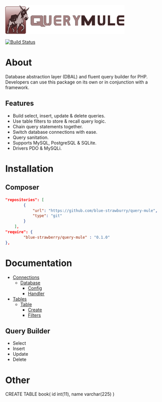 <img src="docs/img/logo.png" width="375" height="90">

[![Build Status](https://travis-ci.org/blue-strawberry/query-mule.svg?branch=master)](https://travis-ci.org/blue-strawberry/query-mule)

# About
Database abstraction layer (DBAL) and fluent query builder for PHP. Developers can use this package on its own or in conjunction with a framework.

## Features
* Build select, insert, update & delete queries. 
* Use table filters to store & recall query logic. 
* Chain query statements together.
* Switch database connections with ease.
* Query sanitation.
* Supports MySQL, PostgreSQL & SQLite.
* Drivers PDO & MySQLi.

# Installation

## Composer
```json
"repositories": [
        {
            "url": "https://github.com/blue-strawburry/query-mule",
            "type": "git"
        }
    ],
"require": {
        "blue-strawberry/query-mule" : "0.1.0"
},
```

# Documentation
* [Connections](./docs/CONNECTIONS.md)
    * [Database](./docs/CONNECTIONS.md)
        * [Config](./docs/CONNECTIONS.md)
        * [Handler](./docs/CONNECTIONS.md)
* [Tables](./docs/TABLES.md)
    * [Table](./docs/TABLES.md)
        * [Create](./docs/TABLES.md)
        * [Filters](./docs/TABLES.md)

## Query Builder
* Select
* Insert
* Update
* Delete

# Other
CREATE TABLE book(
  id int(11),
  name varchar(225)
)





